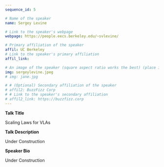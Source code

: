 ```yaml
---
sequence_id: 5

# Name of the speaker
name: Sergey Levine

# Link to the speaker's webpage
webpage: https://people.eecs.berkeley.edu/~svlevine/

# Primary affiliation of the speaker
affil: UC Berkeley
# Link to the speaker's primary affiliation
affil_link: 

# An image of the speaker (square aspect ratio works the best) (place in the `assets/img/speakers` directory)
img: sergeylevine.jpeg
# img: jane.jpg

# # (Optional) Secondary affiliation of the speaker
# affil2: BuzzFizz Corp
# # Link to the speaker's secondary affiliation 
# affil2_link: https://buzzfizz.corp
---
```


<!-- Whatever you write below will show up as the speaker's bio -->

<p><b> Talk Title </b></p>

Scaling Laws for VLAs

<p><b> Talk Description </b></p>

Under Construction

<p><b> Speaker Bio </b></p>

Under Construction
